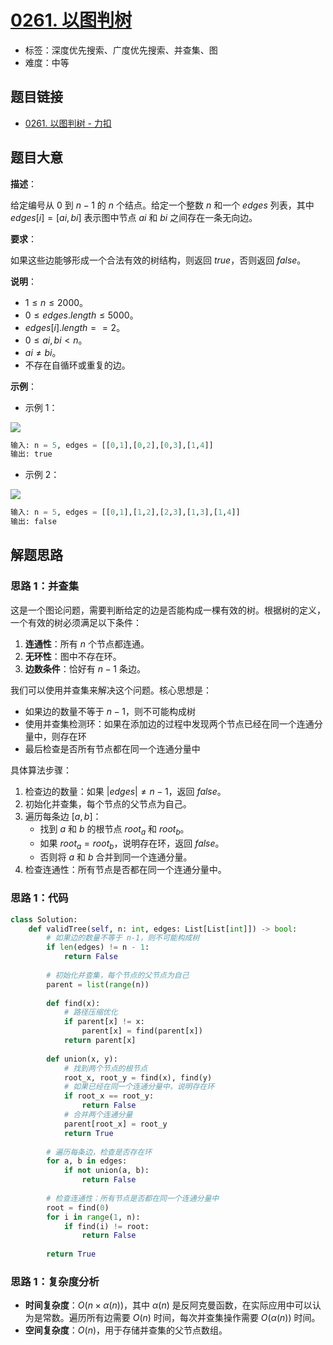 # [0261. 以图判树](https://leetcode.cn/problems/graph-valid-tree/)

- 标签：深度优先搜索、广度优先搜索、并查集、图
- 难度：中等

## 题目链接

- [0261. 以图判树 - 力扣](https://leetcode.cn/problems/graph-valid-tree/)

## 题目大意

**描述**：

给定编号从 $0$ 到 $n - 1$ 的 $n$ 个结点。给定一个整数 $n$ 和一个 $edges$ 列表，其中 $edges[i] = [ai, bi]$ 表示图中节点 $ai$ 和 $bi$ 之间存在一条无向边。

**要求**：

如果这些边能够形成一个合法有效的树结构，则返回 $true$，否则返回 $false$。

**说明**：

- $1 \le n \le 2000$。
- $0 \le edges.length \le 5000$。
- $edges[i].length == 2$。
- $0 \le ai, bi \lt n$。
- $ai \ne bi$。
- 不存在自循环或重复的边。

**示例**：

- 示例 1：

![](https://assets.leetcode.com/uploads/2021/03/12/tree1-graph.jpg)

```python
输入: n = 5, edges = [[0,1],[0,2],[0,3],[1,4]]
输出: true
```

- 示例 2：

![](https://assets.leetcode.com/uploads/2021/03/12/tree2-graph.jpg)

```python
输入: n = 5, edges = [[0,1],[1,2],[2,3],[1,3],[1,4]]
输出: false
```

## 解题思路

### 思路 1：并查集

这是一个图论问题，需要判断给定的边是否能构成一棵有效的树。根据树的定义，一个有效的树必须满足以下条件：

1. **连通性**：所有 $n$ 个节点都连通。
2. **无环性**：图中不存在环。
3. **边数条件**：恰好有 $n - 1$ 条边。

我们可以使用并查集来解决这个问题。核心思想是：

- 如果边的数量不等于 $n-1$，则不可能构成树
- 使用并查集检测环：如果在添加边的过程中发现两个节点已经在同一个连通分量中，则存在环
- 最后检查是否所有节点都在同一个连通分量中

具体算法步骤：

1. 检查边的数量：如果 $|edges| \neq n-1$，返回 $false$。
2. 初始化并查集，每个节点的父节点为自己。
3. 遍历每条边 $[a, b]$：
   - 找到 $a$ 和 $b$ 的根节点 $root_a$ 和 $root_b$。
   - 如果 $root_a = root_b$，说明存在环，返回 $false$。
   - 否则将 $a$ 和 $b$ 合并到同一个连通分量。
4. 检查连通性：所有节点是否都在同一个连通分量中。

### 思路 1：代码

```python
class Solution:
    def validTree(self, n: int, edges: List[List[int]]) -> bool:
        # 如果边的数量不等于 n-1，则不可能构成树
        if len(edges) != n - 1:
            return False
        
        # 初始化并查集，每个节点的父节点为自己
        parent = list(range(n))
        
        def find(x):
            # 路径压缩优化
            if parent[x] != x:
                parent[x] = find(parent[x])
            return parent[x]
        
        def union(x, y):
            # 找到两个节点的根节点
            root_x, root_y = find(x), find(y)
            # 如果已经在同一个连通分量中，说明存在环
            if root_x == root_y:
                return False
            # 合并两个连通分量
            parent[root_x] = root_y
            return True
        
        # 遍历每条边，检查是否存在环
        for a, b in edges:
            if not union(a, b):
                return False
        
        # 检查连通性：所有节点是否都在同一个连通分量中
        root = find(0)
        for i in range(1, n):
            if find(i) != root:
                return False
        
        return True
```

### 思路 1：复杂度分析

- **时间复杂度**：$O(n \times \alpha(n))$，其中 $\alpha(n)$ 是反阿克曼函数，在实际应用中可以认为是常数。遍历所有边需要 $O(n)$ 时间，每次并查集操作需要 $O(\alpha(n))$ 时间。
- **空间复杂度**：$O(n)$，用于存储并查集的父节点数组。
